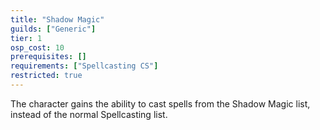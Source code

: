 ```yaml
---
title: "Shadow Magic"
guilds: ["Generic"]
tier: 1
osp_cost: 10
prerequisites: []
requirements: ["Spellcasting CS"]
restricted: true
---
```

The character gains the ability to cast spells from the Shadow Magic list, instead of the normal Spellcasting list.